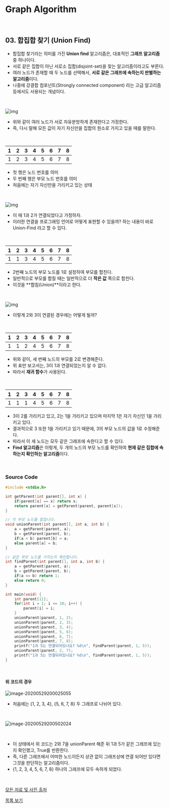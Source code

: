 # Graph Algorithm

<br/>

## 03. 합집합 찾기 (Union Find)

* 합집합 찾기라는 의미를 가진 **Union find** 알고리즘은, 대표적인 **그래프 알고리즘** 중 하나이다.
* 서로 같은 집합이 아닌 서로소 집합(disjoint-set)을 찾는 알고리즘이라고도 부른다.
* 여러 노드가 존재할 때 두 노드를 선택해서, **서로 같은 그래프에 속하는지 판별하는 알고리즘**이다.
* 나중에 강결합 컴포넌트(Strongly connected component) 라는 고급 알고리즘 등에서도 사용되는 개념이다.

<br/>

![img](https://postfiles.pstatic.net/MjAxODAzMTdfMTg4/MDAxNTIxMjY4NzgzMzA3.7GYrITyH43vDNEQyjobvZPnSZSxQrj80_SNf3Z1ma2Qg.jC6SGqtm9TcCi6gfXliOS5_Z-unifcv1jyVNE-zviwEg.PNG.ndb796/image.png?type=w773)

* 위와 같이 여러 노드가 서로 자유분방하게 존재한다고 가정한다.
* 즉, 다시 말해 모든 값이 자기 자신만을 집합의 원소로 가지고 있을 때를 말한다.

<br/>

|  1   |  2   |  3   |  4   |  5   |  6   |  7   |  8   |
| :--: | :--: | :--: | :--: | :--: | :--: | :--: | :--: |
|  1   |  2   |  3   |  4   |  5   |  6   |  7   |  8   |

* 첫 행은 노드 번호를 의미
* 두 번째 행은 부모 노드 번호를 의미
* 처음에는 자기 자신만을 가리키고 있는 상태

<br/>

![img](https://postfiles.pstatic.net/MjAxODAzMTdfMTA1/MDAxNTIxMjY4ODEyMjQx.TtUYeJZUCi6P6Ujw--Rl30ZxZXX1n1ClTdkJZaMxFbAg.bpaiiYnA_QKetNd_-tPJ8TbthlTyouqzvrdamGlWkWAg.PNG.ndb796/image.png?type=w773)

* 이 때 1과 2가 연결되었다고 가정하자.
* 이러한 연결을 프로그래밍 언어로 어떻게 표현할 수 있을까? 하는 내용이 바로 Union-Find 라고 할 수 있다.

<br/>

|  1   |  2   |  3   |  4   |  5   |  6   |  7   |  8   |
| :--: | :--: | :--: | :--: | :--: | :--: | :--: | :--: |
|  1   |  1   |  3   |  4   |  5   |  6   |  7   |  8   |

* 2번째 노드의 부모 노드를 1로 설정하여 부모를 합친다.
* 일반적으로 부모를 합칠 때는 일반적으로 더 **작은 값** 쪽으로 합친다.
* 이것을 **합침(Union)**이라고 한다.

<br/>

![img](https://postfiles.pstatic.net/MjAxODAzMTdfMjc2/MDAxNTIxMjY5MTA5NTY4.tjrnfM6w5TuZssambmJm37rfs50O-sEZuSZPtfQgQjEg.Qr6CJETHbQrxEZLHfayGb3tc0p5rf2ITWsLQnlP8OU4g.PNG.ndb796/image.png?type=w773)

* 이렇게 2와 3이 연결된 경우에는 어떻게 될까?

<br/>

|  1   |  2   |  3   |  4   |  5   |  6   |  7   |  8   |
| :--: | :--: | :--: | :--: | :--: | :--: | :--: | :--: |
|  1   |  1   |  2   |  4   |  5   |  6   |  7   |  8   |

* 위와 같이, 세 번째 노드의 부모를 2로 변경해준다.
* 위 표만 보고서는, 3이 1과 연결되었는지 알 수 없다.
* 따라서 **재귀 함수**가 사용된다.

<br/>

|  1   |  2   |  3   |  4   |  5   |  6   |  7   |  8   |
| :--: | :--: | :--: | :--: | :--: | :--: | :--: | :--: |
|  1   |  1   |  1   |  4   |  5   |  6   |  7   |  8   |

* 3이 2를 가리키고 있고, 2는 1을 가리키고 있으며 마지막 1은 자기 자신인 1을 가리키고 있다.
* 결과적으로 3 또한 1을 가리키고 있기 때문에, 3의 부모 노드의 값을 1로 수정해준다.
* 따라서 이 세 노드는 모두 같은 그래프에 속한다고 할 수 있다.
* **Find 알고리즘**은 이렇게, 두 개의 노드의 부모 노드를 확인하여 **현재 같은 집합에 속하는지 확인하는 알고리즘**이다.

<br/>

### Source Code

```c
#include <stdio.h>

int getParent(int parent[], int x) {
	if(parent[x] == x) return x;
	return parent[x] = getParent(parent, parent[x]);
}

// 각 부모 노드를 합칩니다. 
void unionParent(int parent[], int a, int b) {
	a = getParent(parent, a);
	b = getParent(parent, b);
	if(a < b) parent[b] = a;
	else parent[a] = b;
}

// 같은 부모 노드를 가지는지 확인합니다. 
int findParent(int parent[], int a, int b) {
	a = getParent(parent, a);
	b = getParent(parent, b);
	if(a == b) return 1;
	else return 0;
}

int main(void) {
	int parent[11];
	for(int i = 1; i <= 10; i++) {
		parent[i] = i;
	}
	unionParent(parent, 1, 2);
	unionParent(parent, 2, 3);
	unionParent(parent, 3, 4);
	unionParent(parent, 5, 6);
	unionParent(parent, 6, 7);
	unionParent(parent, 7, 8);
	printf("1과 5는 연결되어있나요? %d\n", findParent(parent, 1, 5));
	unionParent(parent, 2, 7);
	printf("1과 5는 연결되어있나요? %d\n", findParent(parent, 1, 5));
}
```

<br/>

#### 위 코드의 경우

![image-20200529200025055](C:\Users\smpsm\AppData\Roaming\Typora\typora-user-images\image-20200529200025055.png)

* 처음에는 {1, 2, 3, 4}, {5, 6, 7, 8} 두 그래프로 나뉘어 있다.

<br/>

![image-20200529200502024](C:\Users\smpsm\AppData\Roaming\Typora\typora-user-images\image-20200529200502024.png)

<br/>

* 이 상태에서 위 코드는 2와 7을 unionParent 해준 뒤 1과 5가 같은 그래프에 있는지 확인했고, True를 반환한다.
* 즉, 다른 그래프에서 어떠한 노드이든지 상관 없이 그래프상에 연결 되어만 있다면 그것을 판단하는 알고리즘이다.
* {1, 2, 3, 4, 5, 6, 7, 8} 하나의 그래프에 모두 속하게 되었다.

<br/>

[모든 자료 및 사진 출처](https://blog.naver.com/PostView.nhn?blogId=ndb796&logNo=221230967614&parentCategoryNo=&categoryNo=&viewDate=&isShowPopularPosts=false&from=postView)

[목록 보기](../README.md)